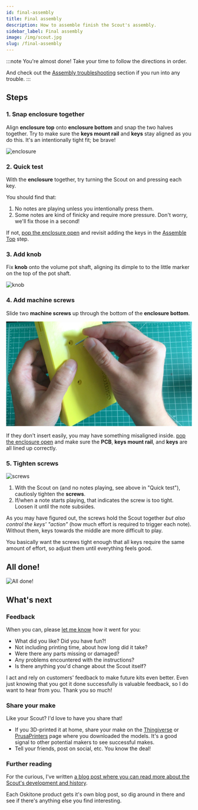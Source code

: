 ```yaml
---
id: final-assembly
title: Final assembly
description: How to assemble finish the Scout's assembly.
sidebar_label: Final assembly
image: /img/scout.jpg
slug: /final-assembly
---
```


:::note
You're almost done! Take your time to follow the directions in order.

And check out the [Assembly troubleshooting](assembly-troubleshooting.md) section if you run into any trouble.
:::

## Steps

### 1. Snap enclosure together

Align **enclosure top** onto **enclosure bottom** and snap the two halves together. Try to make sure the **keys mount rail** and **keys** stay aligned as you do this. It's an intentionally tight fit; be brave!

![enclosure](/img/final_assembly/enclosure.jpg)

### 2. Quick test

With the **enclosure** together, try turning the Scout on and pressing each key.

You should find that:

1. No notes are playing unless you intentionally press them.
2. Some notes are kind of finicky and require more pressure. Don't worry, we'll fix those in a second!

If not, [pop the enclosure open](opening-the-enclosure.md) and revisit adding the keys in the [Assemble Top](assemble-top.md) step.

### 3. Add knob

Fix **knob** onto the volume pot shaft, aligning its dimple to to the little marker on the top of the pot shaft.

![knob](/img/final_assembly/knob.jpg)

### 4. Add machine screws

Slide two **machine screws** up through the bottom of the **enclosure bottom**.

![insert screws](/img/final_assembly/insert_screws.jpg)

If they don't insert easily, you may have something misaligned inside. [pop the enclosure open](opening-the-enclosure.md) and make sure the **PCB**, **keys mount rail**, and **keys** are all lined up correctly.

### 5. Tighten screws

![screws](/img/final_assembly/screws.jpg)

1. With the Scout on (and no notes playing, see above in "Quick test"), cautiosly tighten the **screws**.
2. If/when a note starts playing, that indicates the screw is too tight. Loosen it until the note subsides.

As you may have figured out, the screws hold the Scout together _but also control the keys' "action"_ (how much effort is required to trigger each note). Without them, keys towards the middle are more difficult to play.

You basically want the screws tight enough that all keys require the same amount of effort, so adjust them until everything feels good.

## All done!

![All done!](/img/scout.jpg)

## What's next

### Feedback

When you can, please [let me know](https://www.oskitone.com/contact) how it went for you:

- What did you like? Did you have fun?!
- Not including printing time, about how long did it take?
- Were there any parts missing or damaged?
- Any problems encountered with the instructions?
- Is there anything you'd change about the Scout itself?

I act and rely on customers' feedback to make future kits even better. Even just knowing that you got it done successfully is valuable feedback, so I do want to hear from you. Thank you so much!

### Share your make

Like your Scout? I'd love to have you share that!

* If you 3D-printed it at home, share your make on the [Thingiverse](https://www.thingiverse.com/thing:4933700) or [PrusaPrinters](https://www.prusaprinters.org/prints/76472-scout-synth) page where you downloaded the models. It's a good signal to other potential makers to see successful makes.
* Tell your friends, post on social, etc. You know the deal!

### Further reading

For the curious, I've written [a blog post where you can read more about the Scout's development and history](https://blog.tommy.sh/posts/scout/).

Each Oskitone product gets it's own blog post, so dig around in there and see if there's anything else you find interesting.
